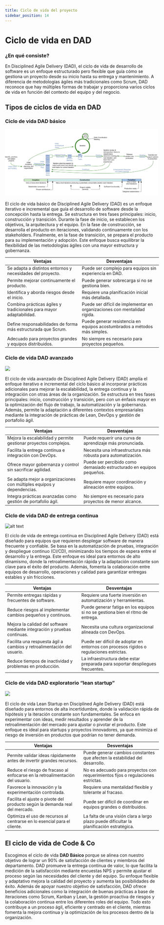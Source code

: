 ```yaml
---
title: Ciclo de vida del proyecto
sidebar_position: 14
---
```


# Ciclo de vida en DAD


### ¿En qué consiste?

En Disciplined Agile Delivery (DAD), el ciclo de vida de desarrollo de software es un enfoque estructurado pero flexible que guía cómo se gestiona un proyecto desde su inicio hasta su entrega y mantenimiento. A diferencia de metodologías ágiles más tradicionales como Scrum, DAD reconoce que hay múltiples formas de trabajar y proporciona varios ciclos de vida en función del contexto del equipo y del negocio.

## Tipos de ciclos de vida en DAD

###  Ciclo de vida DAD básico
![alt text](image-1.png)

El ciclo de vida básico de Disciplined Agile Delivery (DAD) es un enfoque iterativo e incremental que guía el desarrollo de software desde la concepción hasta la entrega. Se estructura en tres fases principales: inicio, construcción y transición. Durante la fase de inicio, se establecen los objetivos, la arquitectura y el equipo. En la fase de construcción, se desarrolla el producto en iteraciones, validando continuamente con los stakeholders. Finalmente, en la fase de transición, se prepara el producto para su implementación y adopción. Este enfoque busca equilibrar la flexibilidad de las metodologías ágiles con una mayor estructura y gobernanza.

| **Ventajas** | **Desventajas** |
|-------------|----------------|
| Se adapta a distintos entornos y necesidades del proyecto. | Puede ser complejo para equipos sin experiencia en DAD. |
| Permite mejorar continuamente el producto. | Puede generar sobrecarga si no se gestiona bien. |
| Identifica y aborda riesgos desde el inicio. | Requiere una planificación inicial más detallada. |
| Combina prácticas ágiles y tradicionales para mayor adaptabilidad. | Puede ser difícil de implementar en organizaciones con mentalidad rígida. |
| Define responsabilidades de forma más estructurada que Scrum. | Puede generar resistencia en equipos acostumbrados a métodos más simples. |
| Adecuado para proyectos grandes y equipos distribuidos. | No siempre es necesario para proyectos pequeños. |

###  Ciclo de vida DAD avanzado
![](<Captura de pantalla 2025-03-06 a la(s) 5.45.15 p.m..png>)

El ciclo de vida avanzado de Disciplined Agile Delivery (DAD) amplía el enfoque iterativo e incremental del ciclo básico al incorporar prácticas adicionales para mejorar la escalabilidad, la entrega continua y la integración con otras áreas de la organización. Se estructura en tres fases principales: inicio, construcción y transición, pero con un énfasis mayor en la optimización del flujo de trabajo, la automatización y la gobernanza. Además, permite la adaptación a diferentes contextos empresariales mediante la integración de prácticas de Lean, DevOps y gestión de portafolio ágil.

| **Ventajas** | **Desventajas** |
|-------------|----------------|
| Mejora la escalabilidad y permite gestionar proyectos complejos. | Puede requerir una curva de aprendizaje más pronunciada. |
| Facilita la entrega continua e integración con DevOps. | Necesita una infraestructura más robusta para automatización. |
| Ofrece mayor gobernanza y control sin sacrificar agilidad. | Puede ser percibido como demasiado estructurado en equipos pequeños. |
| Se adapta mejor a organizaciones con múltiples equipos y dependencias. | Requiere mayor coordinación y alineación entre equipos. |
| Integra prácticas avanzadas como gestión de portafolio ágil. | No siempre es necesario para proyectos de menor alcance. |

###  Ciclo de vida DAD de entrega continua
![alt text](<Captura de pantalla 2025-03-06 a la(s) 5.45.19 p.m..png>)

El ciclo de vida de entrega continua en Disciplined Agile Delivery (DAD) está diseñado para equipos que requieren desplegar software de manera frecuente y confiable. Se basa en la automatización de pruebas, integración y despliegue continuo (CI/CD), minimizando los tiempos de espera entre el desarrollo y la entrega. Este enfoque es ideal para entornos de alto dinamismo, donde la retroalimentación rápida y la adaptación constante son clave para el éxito del producto. Además, fomenta la colaboración entre equipos de desarrollo, operaciones y calidad para garantizar entregas estables y sin fricciones.

| **Ventajas** | **Desventajas** |
|-------------|----------------|
| Permite entregas rápidas y frecuentes de software. | Requiere una fuerte inversión en automatización y herramientas. |
| Reduce riesgos al implementar cambios pequeños y continuos. | Puede generar fatiga en los equipos si no se gestiona bien el ritmo de entrega. |
| Mejora la calidad del software mediante integración y pruebas continuas. | Necesita una cultura organizacional alineada con DevOps. |
| Facilita una respuesta ágil a cambios y retroalimentación del usuario. | Puede ser difícil de adoptar en entornos con procesos rígidos o regulaciones estrictas. |
| Reduce tiempos de inactividad y problemas en producción. | La infraestructura debe estar preparada para soportar despliegues frecuentes. |

###  Ciclo de vida DAD exploratorio “lean startup”
![](<Captura de pantalla 2025-03-06 a la(s) 5.45.22 p.m..png>)

El ciclo de vida Lean Startup en Disciplined Agile Delivery (DAD) está diseñado para entornos de alta incertidumbre, donde la validación rápida de hipótesis y la iteración constante son fundamentales. Se enfoca en experimentar con ideas, medir resultados y aprender de la retroalimentación del mercado para ajustar o pivotar el producto. Este enfoque es ideal para startups y proyectos innovadores, ya que minimiza el riesgo de inversión en productos que podrían no tener demanda.

| **Ventajas** | **Desventajas** |
|-------------|----------------|
| Permite validar ideas rápidamente antes de invertir grandes recursos. | Puede generar cambios constantes que afecten la estabilidad del desarrollo. |
| Reduce el riesgo de fracaso al enfocarse en la retroalimentación del usuario. | No es adecuado para proyectos con requerimientos fijos o regulaciones estrictas. |
| Favorece la innovación y la experimentación controlada. | Requiere una mentalidad flexible y tolerante al fracaso. |
| Facilita el ajuste o pivote del producto según la demanda real del mercado. | Puede ser difícil de coordinar en equipos grandes o distribuidos. |
| Optimiza el uso de recursos al centrarse en lo esencial para el cliente. | La falta de una visión clara a largo plazo puede dificultar la planificación estratégica. |


## El ciclo de vida de Code & Co

Escogimos el ciclo de vida **DAD Básico** porque se alinea con nuestro objetivo de lograr un 90% de satisfacción de clientes y miembros del departamento. DAD promueve la entrega continua de valor, lo que facilita la medición de la satisfacción mediante encuestas NPS y permite ajustar el proceso según las necesidades del cliente y del equipo. Su enfoque flexible y adaptativo mejora la calidad del proyecto y aumenta las posibilidades de éxito. Además de apoyar nuestro objetivo de satisfacción, DAD ofrece beneficios adicionales como la integración de buenas prácticas a base de iteraciones como Scrum, Kanban y Lean, la gestión proactiva de riesgos y la colaboración continua entre los diferentes roles del equipo. Todo esto contribuye a un proceso ágil, eficiente y centrado en el cliente, mientras fomenta la mejora continua y la optimización de los procesos dentro de la organización.